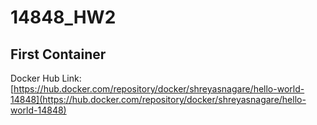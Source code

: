 # 14848_HW2

## First Container

Docker Hub Link: [https://hub.docker.com/repository/docker/shreyasnagare/hello-world-14848](https://hub.docker.com/repository/docker/shreyasnagare/hello-world-14848)